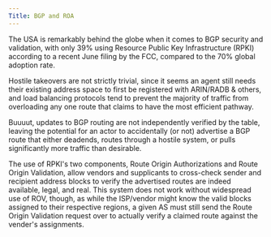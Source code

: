 ```yaml
---
Title: BGP and ROA
---
```

The USA is remarkably behind the globe when it comes to BGP security and validation, with only 39% using Resource Public Key Infrastructure (RPKI) according to a recent June filing by the FCC, compared to the 70% global adoption rate.

Hostile takeovers are not strictly trivial, since it seems an agent still needs their existing address space to first be registered with ARIN/RADB & others, and load balancing protocols tend to prevent the majority of traffic from overloading any one route that claims to have the most efficient pathway.

Buuuut, updates to BGP routing are not independently verified by the table, leaving the potential for an actor to accidentally (or not) advertise a BGP route that either deadends, routes through a hostile system, or pulls significantly more traffic than desirable.

The use of RPKI's two components, Route Origin Authorizations and Route Origin Validation, allow vendors and supplicants to cross-check sender and recipient address blocks to verify the advertised routes are indeed available, legal, and real. This system does not work without widespread use of ROV, though, as while the ISP/vendor might know the valid blocks assigned to their respective regions, a given AS must still send the Route Origin Validation request over to actually verify a claimed route against the vender's assignments.
